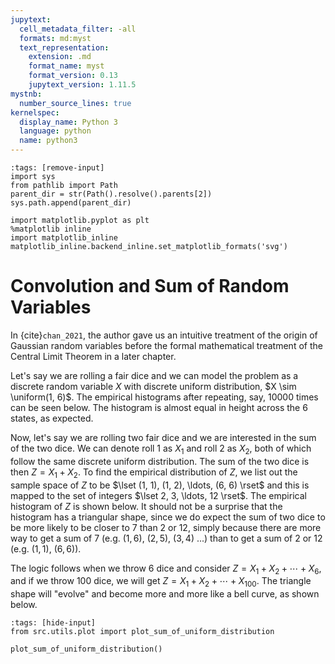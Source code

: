 ```yaml
---
jupytext:
  cell_metadata_filter: -all
  formats: md:myst
  text_representation:
    extension: .md
    format_name: myst
    format_version: 0.13
    jupytext_version: 1.11.5
mystnb:
  number_source_lines: true
kernelspec:
  display_name: Python 3
  language: python
  name: python3
---
```


```{code-cell} ipython3
:tags: [remove-input]
import sys
from pathlib import Path
parent_dir = str(Path().resolve().parents[2])
sys.path.append(parent_dir)

import matplotlib.pyplot as plt
%matplotlib inline
import matplotlib_inline
matplotlib_inline.backend_inline.set_matplotlib_formats('svg')
```

# Convolution and Sum of Random Variables

In {cite}`chan_2021`, the author gave us an intuitive treatment of the origin of
Gaussian random variables before the formal mathematical treatment
of the Central Limit Theorem in a later chapter.

Let's say we are rolling a fair dice and we can model the problem as a
discrete random variable $X$ with discrete uniform distribution, $X \sim \uniform(1, 6)$.
The empirical histograms after repeating, say, $10000$ times can be seen below. The
histogram is almost equal in height across the 6 states, as expected.

Now, let's say we are rolling two fair dice and we are interested in the sum of the
two dice. We can denote roll 1 as $X_1$ and roll 2 as $X_2$, both of which follow
the same discrete uniform distribution. The sum of the two dice is then $Z = X_1 + X_2$.
To find the empirical distribution of $Z$, we list out the sample space of $Z$ to be
$\lset (1, 1), (1, 2), \ldots, (6, 6) \rset$ and this is mapped to the set of integers
$\lset 2, 3, \ldots, 12 \rset$. The empirical histogram of $Z$ is shown below.
It should not be a surprise that the histogram has a triangular shape, since we do expect
the sum of two dice to be more likely to be closer to 7 than 2 or 12, simply because
there are more way to get a sum of 7 (e.g. $(1, 6)$, $(2, 5)$, $(3, 4)$ ...) than
to get a sum of 2 or 12 (e.g. $(1, 1)$, $(6, 6)$).

The logic follows when we throw $6$ dice and consider $Z = X_1 + X_2 + \cdots + X_6$,
and if we throw $100$ dice, we will get $Z = X_1 + X_2 + \cdots + X_{100}$. The triangle
shape will "evolve" and become more and more like a bell curve, as shown below.

```{code-cell} ipython3
:tags: [hide-input]
from src.utils.plot import plot_sum_of_uniform_distribution

plot_sum_of_uniform_distribution()
```